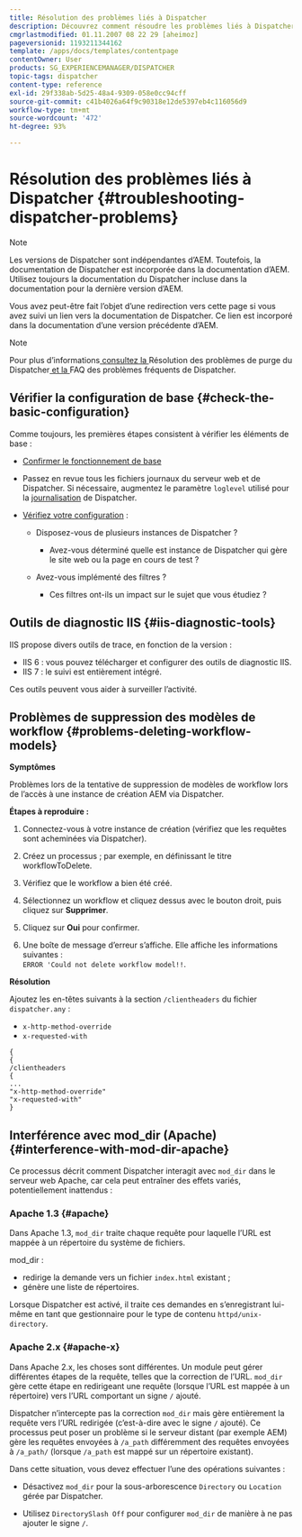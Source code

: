 ```yaml
---
title: Résolution des problèmes liés à Dispatcher
description: Découvrez comment résoudre les problèmes liés à Dispatcher.
cmgrlastmodified: 01.11.2007 08 22 29 [aheimoz]
pageversionid: 1193211344162
template: /apps/docs/templates/contentpage
contentOwner: User
products: SG_EXPERIENCEMANAGER/DISPATCHER
topic-tags: dispatcher
content-type: reference
exl-id: 29f338ab-5d25-48a4-9309-058e0cc94cff
source-git-commit: c41b4026a64f9c90318e12de5397eb4c116056d9
workflow-type: tm+mt
source-wordcount: '472'
ht-degree: 93%

---
```


# Résolution des problèmes liés à Dispatcher {#troubleshooting-dispatcher-problems}

>[!NOTE]
>
>Les versions de Dispatcher sont indépendantes d’AEM. Toutefois, la documentation de Dispatcher est incorporée dans la documentation d’AEM. Utilisez toujours la documentation du Dispatcher incluse dans la documentation pour la dernière version d’AEM.
>
>Vous avez peut-être fait l’objet d’une redirection vers cette page si vous avez suivi un lien vers la documentation de Dispatcher. Ce lien est incorporé dans la documentation d’une version précédente d’AEM.

>[!NOTE]
>
>Pour plus d’informations<!-- URL is 404[Dispatcher Knowledge Base](https://helpx.adobe.com/experience-manager/kb/index/dispatcher.html), -->[ consultez la ](https://experienceleague.adobe.com/search.html?lang=fr#q=troubleshooting%20dispatcher%20flushing%20issues&sort=relevancy&f:el_product=[Experience%20Manager])Résolution des problèmes de purge du Dispatcher[ et la ](dispatcher-faq.md)FAQ des problèmes fréquents de Dispatcher.

## Vérifier la configuration de base {#check-the-basic-configuration}

Comme toujours, les premières étapes consistent à vérifier les éléments de base :

* [Confirmer le fonctionnement de base](/help/using/dispatcher-configuration.md#confirming-basic-operation)
* Passez en revue tous les fichiers journaux du serveur web et de Dispatcher. Si nécessaire, augmentez le paramètre `loglevel` utilisé pour la [journalisation](/help/using/dispatcher-configuration.md#logging) de Dispatcher.

* [Vérifiez votre configuration](/help/using/dispatcher-configuration.md) :

   * Disposez-vous de plusieurs instances de Dispatcher ?

      * Avez-vous déterminé quelle est instance de Dispatcher qui gère le site web ou la page en cours de test ?

   * Avez-vous implémenté des filtres ?

      * Ces filtres ont-ils un impact sur le sujet que vous étudiez ?

## Outils de diagnostic IIS {#iis-diagnostic-tools}

IIS propose divers outils de trace, en fonction de la version :

* IIS 6 : vous pouvez télécharger et configurer des outils de diagnostic IIS.
* IIS 7 : le suivi est entièrement intégré.

Ces outils peuvent vous aider à surveiller l’activité.

<!-- Both URLs in this topic 404! >
## IIS and 404 Not Found {#iis-and-not-found}

When using IIS, you might experience `404 Not Found` being returned in various scenarios. If so, see the following Knowledge Base articles.

* [IIS 6/7: POST method returns 404](https://helpx.adobe.com/experience-manager/kb/IIS6IsapiFilters.html)
* [IIS 6: Requests to URLs that contain the base path `/bin` return a `404 Not Found`](https://helpx.adobe.com/experience-manager/kb/RequestsToBinDirectoryFailInIIS6.html)

Also check that the Dispatcher cache root and the IIS document root are set to the same directory. -->

## Problèmes de suppression des modèles de workflow {#problems-deleting-workflow-models}

**Symptômes**

Problèmes lors de la tentative de suppression de modèles de workflow lors de l’accès à une instance de création AEM via Dispatcher.

**Étapes à reproduire :**

1. Connectez-vous à votre instance de création (vérifiez que les requêtes sont acheminées via Dispatcher).
1. Créez un processus ; par exemple, en définissant le titre workflowToDelete.
1. Vérifiez que le workflow a bien été créé.
1. Sélectionnez un workflow et cliquez dessus avec le bouton droit, puis cliquez sur **Supprimer**.

1. Cliquez sur **Oui** pour confirmer.
1. Une boîte de message d’erreur s’affiche. Elle affiche les informations suivantes :\
   `ERROR 'Could not delete workflow model!!`.

**Résolution**

Ajoutez les en-têtes suivants à la section `/clientheaders` du fichier `dispatcher.any` :

* `x-http-method-override`
* `x-requested-with`

```
{  
{  
/clientheaders  
{  
...  
"x-http-method-override"  
"x-requested-with"  
}
```

## Interférence avec mod_dir (Apache) {#interference-with-mod-dir-apache}

Ce processus décrit comment Dispatcher interagit avec `mod_dir` dans le serveur web Apache, car cela peut entraîner des effets variés, potentiellement inattendus :

### Apache 1.3 {#apache}

Dans Apache 1.3, `mod_dir` traite chaque requête pour laquelle l’URL est mappée à un répertoire du système de fichiers.

mod_dir :

* redirige la demande vers un fichier `index.html` existant ;
* génère une liste de répertoires.

Lorsque Dispatcher est activé, il traite ces demandes en s’enregistrant lui-même en tant que gestionnaire pour le type de contenu `httpd/unix-directory`.

### Apache 2.x {#apache-x}

Dans Apache 2.x, les choses sont différentes. Un module peut gérer différentes étapes de la requête, telles que la correction de l’URL. `mod_dir` gère cette étape en redirigeant une requête (lorsque l’URL est mappée à un répertoire) vers l’URL comportant un signe `/` ajouté.

Dispatcher n’intercepte pas la correction `mod_dir` mais gère entièrement la requête vers l’URL redirigée (c’est-à-dire avec le signe `/` ajouté). Ce processus peut poser un problème si le serveur distant (par exemple AEM) gère les requêtes envoyées à `/a_path` différemment des requêtes envoyées à `/a_path/` (lorsque `/a_path` est mappé sur un répertoire existant).

Dans cette situation, vous devez effectuer l’une des opérations suivantes :

* Désactivez `mod_dir` pour la sous-arborescence `Directory` ou `Location` gérée par Dispatcher.

* Utilisez `DirectorySlash Off` pour configurer `mod_dir` de manière à ne pas ajouter le signe `/`.
